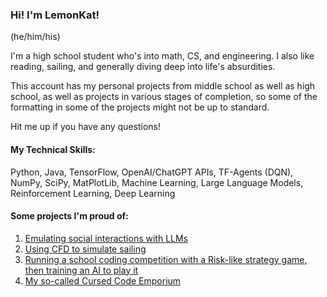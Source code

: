 ### Hi! I'm LemonKat!
(he/him/his)

I'm a high school student who's into math, CS, and engineering. I also like reading, sailing, and generally diving deep into life's absurdities.  

This account has my personal projects from middle school as well as high school, as well as projects in various stages of completion, so some of the formatting in some of the projects might not be up to standard. 

Hit me up if you have any questions!

#### My Technical Skills:  
Python, Java, TensorFlow, OpenAI/ChatGPT APIs, TF-Agents (DQN), NumPy, SciPy, MatPlotLib, Machine Learning, Large Language Models, Reinforcement Learning, Deep Learning

#### Some projects I'm proud of:
1. [Emulating social interactions with LLMs](https://github.com/lemonkat/llm_experiments)
2. [Using CFD to simulate sailing](https://github.com/lemonkat/cfd_sailing_sim)
3. [Running a school coding competition with a Risk-like strategy game, then training an AI to play it](https://github.com/lemonkat/bovine_borders_public)
4. [My so-called Cursed Code Emporium](https://github.com/lemonkat/lemonkats_cursed_code_emporium)